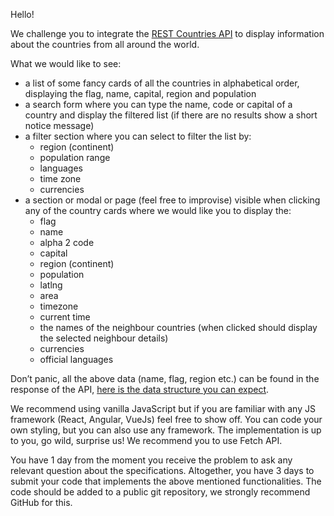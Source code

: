 Hello!

We challenge you to integrate the [REST Countries API](https://restcountries.eu/) to display information about the countries from all around the world.

What we would like to see:
- a list of some fancy cards of all the countries in alphabetical order, displaying the flag, name, capital, region and population
- a search form where you can type the name, code or capital of a country and display the filtered list (if there are no results show a short notice message)
- a filter section where you can select to filter the list by:
    - region (continent)
    - population range
    - languages
    - time zone
    - currencies
- a section or modal or page (feel free to improvise) visible when clicking any of the country cards where we would like you to display the: 
    - flag
    - name
    - alpha 2 code
    - capital
    - region (continent)
    - population
    - latlng
    - area
    - timezone
    - current time
    - the names of the neighbour countries (when clicked should display the selected neighbour details)
    - currencies
    - official languages

Don’t panic, all the above data (name, flag, region etc.) can be found in the response of the API, [here is the data structure you can expect](https://restcountries.eu/#api-endpoints-response-example).

We recommend using vanilla JavaScript but if you are familiar with any JS framework (React, Angular, VueJs) feel free to show off. You can code your own styling, but you can also use any framework. The implementation is up to you, go wild, surprise us! We recommend you to use Fetch API.

You have 1 day from the moment you receive the problem to ask any relevant question about the specifications. Altogether, you have 3 days to submit your code that implements the above mentioned functionalities. The code should be added to a public git repository, we strongly recommend GitHub for this.
